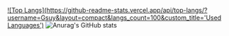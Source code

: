 
 
[![Top Langs](https://github-readme-stats.vercel.app/api/top-langs/?username=Gsuy&layout=compact&langs_count=100&custom_title='Used Languages')](https://github.com/anuraghazra/github-readme-stats) 
![Anurag's GitHub stats](https://github-readme-stats.vercel.app/api?username=Gsuy&show_icons=true&theme=tokyonight)
